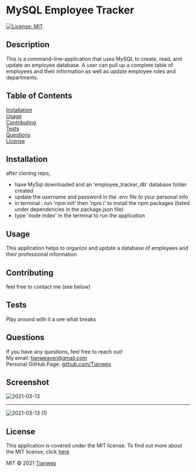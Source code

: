 
# MySQL Employee Tracker   
[![License: MIT](https://img.shields.io/badge/License-MIT-green)](https://opensource.org/licenses/MIT)

## Description
This is a command-line-application that uses MySQL to create, read, and update an employee database. A user can pull up a complete table of employees and their information as well as update employee roles and departments.

## Table of Contents
[Installation](#installation)  
[Usage](#usage)  
[Contributing](#contributing)  
[Tests](#tests)  
[Questions](#questions)  
[License](#license) 

## Installation
after cloning repo,
- have MySql downloaded and an 'employee_tracker_db' database folder created
- update the username and password in the .env file to your personal info
- in terminal : run 'npm init' then 'npm i' to install the npm packages (listed under dependencies in the package.json file)
- type 'node index' in the terminal to run the application

## Usage
This application helps to organize and update a database of employees and their professional information

## Contributing
feel free to contact me
(see below)

## Tests
Play around with it a see what breaks

## Questions
If you have any questions, feel free to reach out!  
My email: [tianweaver@gmail.com](mailto:tianweaver@gmail.com)  
Personal GitHub Page: [github.com/Tianwes](https://github.com/Tianwes)

## Screenshot

![2021-03-13](https://user-images.githubusercontent.com/72744783/111055331-d6b7a680-8442-11eb-80cd-b961d7da3f01.png)

----------

![2021-03-13 (1)](https://user-images.githubusercontent.com/72744783/111055341-f18a1b00-8442-11eb-8c81-5942837c60ca.png)


## License
This application is covered under the MIT license.
To find out more about the MIT license, click [here](https://opensource.org/licenses/MIT)

MIT © 2021 [Tianwes](https://github.com/Tianwes)

